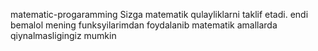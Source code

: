 matematic-progaramming
Sizga matematik qulayliklarni taklif etadi. endi bemalol mening funksyilarimdan foydalanib matematik amallarda qiynalmasligingiz mumkin
